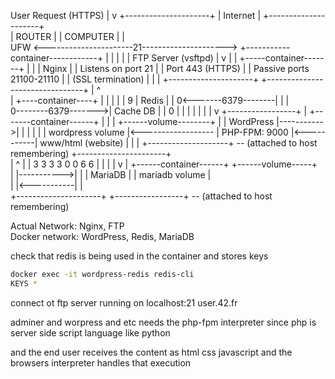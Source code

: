 User Request (HTTPS)
         |
         v
+---------------------+
|      Internet       |
+---------------------+   
         |
       ROUTER 
         |
         |
       COMPUTER
         |
         |                                  
        UFW <----------------------21---------------------> +-----------container------------+
         |                                                  |                                |
         |                                                  |     FTP Server (vsftpd)        |
         v                                                  |                                | 
+-----container-------+                                     |                                |
|       Nginx         |                                     |  Listens on port 21            |
|   Port 443 (HTTPS)  |                                     |  Passive ports 21100-21110     |
|  (SSL termination)  |                                     |                                |
+---------------------+                                     +--------------------------------+
         |                                                                  ^         
         |                    +----container----+                           |
         |                    |                 |                           |
         9                    |    Redis        |                           |
         0<-------6379--------|                 |                           |           
         0--------6379------->|    Cache DB     |                           |
         0                    |                 |                           |
         |                    |                 |                           |
         v                    +-----------------+                           |
+-------container------+                                                    |
|                      |            +------volume--------+                  |
|    WordPress         |----------->|                    |                  |
|                      |            | wordpress volume   |<------------------
|    PHP-FPM: 9000     |<-----------| www/html (website) |
|                      |            +--------------------+ -- (attached to host remembering)
+----------------------+                
         |  ^
         |  |
         3  3
         3  3 
         0  0
         6  6
         |  |
         |  |
         v  |
+------container------+            +------volume-----+         
|                     |----------->|                 |
|      MariaDB        |            | mariadb volume  |    
|                     |<-----------|                 |    
+---------------------+            +-----------------+ -- (attached to host remembering)
                               

Actual Network: Nginx, FTP                               
Docker network: WordPress, Redis, MariaDB
                               
                               




check that redis is being used in the container and stores keys
```bash
docker exec -it wordpress-redis redis-cli
KEYS *


```

connect ot ftp server running on localhost:21  user.42.fr


adminer and worpress and etc needs the php-fpm interpreter
since php is server side script language like python 

and the end user receives the content as html css javascript and the browsers interpreter handles that execution
